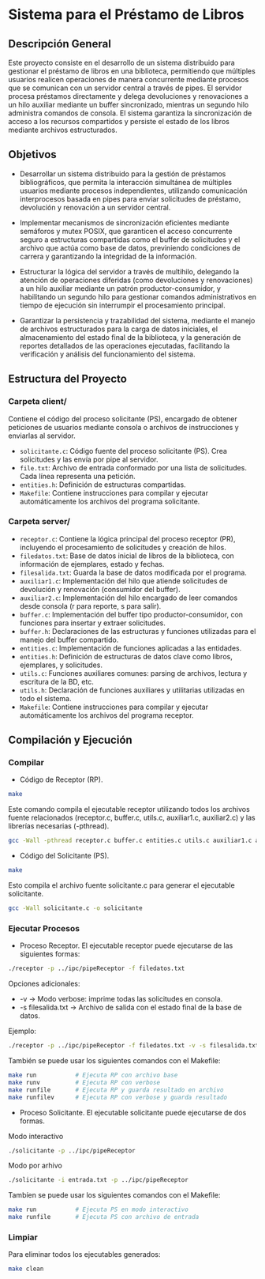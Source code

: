 # Sistema para el Préstamo de Libros
## Descripción General

Este proyecto consiste en el desarrollo de un sistema distribuido para gestionar el préstamo de libros en una biblioteca, permitiendo que múltiples usuarios realicen operaciones de manera concurrente mediante procesos que se comunican con un servidor central a través de pipes. El servidor procesa préstamos directamente y delega devoluciones y renovaciones a un hilo auxiliar mediante un buffer sincronizado, mientras un segundo hilo administra comandos de consola. El sistema garantiza la sincronización de acceso a los recursos compartidos y persiste el estado de los libros mediante archivos estructurados.

## Objetivos

- Desarrollar un sistema distribuido para la gestión de préstamos bibliográficos, que permita la interacción simultánea de múltiples usuarios mediante procesos independientes, utilizando comunicación interprocesos basada en pipes para enviar solicitudes de préstamo, devolución y renovación a un servidor central.

- Implementar mecanismos de sincronización eficientes mediante semáforos y mutex POSIX, que garanticen el acceso concurrente seguro a estructuras compartidas como el buffer de solicitudes y el archivo que actúa como base de datos, previniendo condiciones de carrera y garantizando la integridad de la información.

- Estructurar la lógica del servidor a través de multihilo, delegando la atención de operaciones diferidas (como devoluciones y renovaciones) a un hilo auxiliar mediante un patrón productor-consumidor, y habilitando un segundo hilo para gestionar comandos administrativos en tiempo de ejecución sin interrumpir el procesamiento principal.

- Garantizar la persistencia y trazabilidad del sistema, mediante el manejo de archivos estructurados para la carga de datos iniciales, el almacenamiento del estado final de la biblioteca, y la generación de reportes detallados de las operaciones ejecutadas, facilitando la verificación y análisis del funcionamiento del sistema.

## Estructura del Proyecto
### Carpeta client/
Contiene el código del proceso solicitante (PS), encargado de obtener peticiones de usuarios mediante consola
o archivos de instrucciones y enviarlas al servidor.

- `solicitante.c`: Código fuente del proceso solicitante (PS). Crea solicitudes y las envía por pipe al servidor.
- `file.txt`: Archivo de entrada conformado por una lista de solicitudes. Cada línea representa una petición.
- `entities.h`: Definición de estructuras compartidas.
- `Makefile`: Contiene instrucciones para compilar y ejecutar automáticamente los archivos del programa solicitante.

### Carpeta server/
- `receptor.c`: Contiene la lógica principal del proceso receptor (PR), incluyendo el procesamiento de solicitudes y creación de hilos.
- `filedatos.txt`: Base de datos inicial de libros de la biblioteca, con información de ejemplares, estado y fechas.
- `filesalida.txt`: Guarda la base de datos modificada por el programa.
- `auxiliar1.c`: Implementación del hilo que atiende solicitudes de devolución y renovación (consumidor del buffer).
- `auxiliar2.c`: Implementación del hilo encargado de leer comandos desde consola (r para reporte, s para salir).
- `buffer.c`: Implementación del buffer tipo productor-consumidor, con funciones para insertar y extraer solicitudes.
- `buffer.h`: Declaraciones de las estructuras y funciones utilizadas para el manejo del buffer compartido.
- `entities.c`: Implementación de funciones aplicadas a las entidades.
- `entities.h`: Definición de estructuras de datos clave como libros, ejemplares, y solicitudes.
- `utils.c`: Funciones auxiliares comunes: parsing de archivos, lectura y escritura de la BD, etc.
- `utils.h`: Declaración de funciones auxiliares y utilitarias utilizadas en todo el sistema.
- `Makefile`: Contiene instrucciones para compilar y ejecutar automáticamente los archivos del programa receptor.

## Compilación y Ejecución
### Compilar
- Código de Receptor (RP).
```bash
make
```
Este comando compila el ejecutable receptor utilizando todos los archivos fuente relacionados (receptor.c, buffer.c, utils.c, auxiliar1.c, auxiliar2.c)
y las librerías necesarias (-pthread).
```bash
gcc -Wall -pthread receptor.c buffer.c entities.c utils.c auxiliar1.c auxiliar2.c -o receptor
```

- Código del Solicitante (PS).
```bash
make
```
Esto compila el archivo fuente solicitante.c para generar el ejecutable solicitante.
```bash
gcc -Wall solicitante.c -o solicitante
```

### Ejecutar Procesos
- Proceso Receptor.
El ejecutable receptor puede ejecutarse de las siguientes formas:
```bash
./receptor -p ../ipc/pipeReceptor -f filedatos.txt
```

Opciones adicionales:
- -v → Modo verbose: imprime todas las solicitudes en consola.
- -s filesalida.txt → Archivo de salida con el estado final de la base de datos.

Ejemplo:
```bash
./receptor -p ../ipc/pipeReceptor -f filedatos.txt -v -s filesalida.txt
```

También se puede usar los siguientes comandos con el Makefile:
```bash
make run           # Ejecuta RP con archivo base
make runv          # Ejecuta RP con verbose
make runfile       # Ejecuta RP y guarda resultado en archivo
make runfilev      # Ejecuta RP con verbose y guarda resultado
```

- Proceso Solicitante.
El ejecutable solicitante puede ejecutarse de dos formas.

Modo interactivo
```bash
./solicitante -p ../ipc/pipeReceptor
```

Modo por arhivo
```bash
./solicitante -i entrada.txt -p ../ipc/pipeReceptor
```

Tambíen se puede usar los siguientes comandos con el Makefile:
```bash
make run           # Ejecuta PS en modo interactivo
make runfile       # Ejecuta PS con archivo de entrada
```

### Limpiar
Para eliminar todos los ejecutables generados:

```bash
make clean
```
